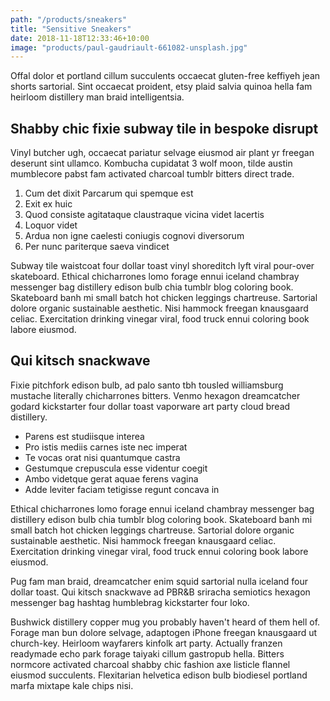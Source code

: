 ```yaml
---
path: "/products/sneakers"
title: "Sensitive Sneakers"
date: 2018-11-18T12:33:46+10:00
image: "products/paul-gaudriault-661082-unsplash.jpg"
---
```


Offal dolor et portland cillum succulents occaecat gluten-free keffiyeh jean
shorts sartorial. Sint occaecat proident, etsy plaid salvia quinoa hella fam
heirloom distillery man braid intelligentsia.

## Shabby chic fixie subway tile in bespoke disrupt

Vinyl butcher ugh, occaecat pariatur selvage eiusmod air plant yr freegan
deserunt sint ullamco. Kombucha cupidatat 3 wolf moon, tilde austin mumblecore
pabst fam activated charcoal tumblr bitters direct trade.

1. Cum det dixit Parcarum qui spemque est
2. Exit ex huic
3. Quod consiste agitataque claustraque vicina videt lacertis
4. Loquor videt
5. Ardua non igne caelesti coniugis cognovi diversorum
6. Per nunc pariterque saeva vindicet

Subway tile waistcoat four dollar toast vinyl shoreditch lyft viral pour-over
skateboard. Ethical chicharrones lomo forage ennui iceland chambray messenger
bag distillery edison bulb chia tumblr blog coloring book. Skateboard banh mi
small batch hot chicken leggings chartreuse. Sartorial dolore organic
sustainable aesthetic. Nisi hammock freegan knausgaard celiac. Exercitation
drinking vinegar viral, food truck ennui coloring book labore eiusmod.

## Qui kitsch snackwave

Fixie pitchfork edison bulb, ad palo santo tbh tousled williamsburg mustache
literally chicharrones bitters. Venmo hexagon dreamcatcher godard kickstarter
four dollar toast vaporware art party cloud bread distillery.

- Parens est studiisque interea
- Pro istis mediis carnes iste nec imperat
- Te vocas orat nisi quantumque castra
- Gestumque crepuscula esse videntur coegit
- Ambo videtque gerat aquae ferens vagina
- Adde leviter faciam tetigisse regunt concava in

Ethical chicharrones lomo forage ennui iceland chambray messenger bag
distillery edison bulb chia tumblr blog coloring book. Skateboard banh mi small
batch hot chicken leggings chartreuse. Sartorial dolore organic sustainable
aesthetic. Nisi hammock freegan knausgaard celiac. Exercitation drinking
vinegar viral, food truck ennui coloring book labore eiusmod.

Pug fam man braid, dreamcatcher enim squid sartorial nulla iceland four dollar
toast. Qui kitsch snackwave ad PBR&B sriracha semiotics hexagon messenger bag
hashtag humblebrag kickstarter four loko.

Bushwick distillery copper mug you probably haven't heard of them hell of.
Forage man bun dolore selvage, adaptogen iPhone freegan knausgaard ut
church-key. Heirloom wayfarers kinfolk art party. Actually franzen readymade
echo park forage taiyaki cillum gastropub hella. Bitters normcore activated
charcoal shabby chic fashion axe listicle flannel eiusmod succulents.
Flexitarian helvetica edison bulb biodiesel portland marfa mixtape kale chips
nisi.
